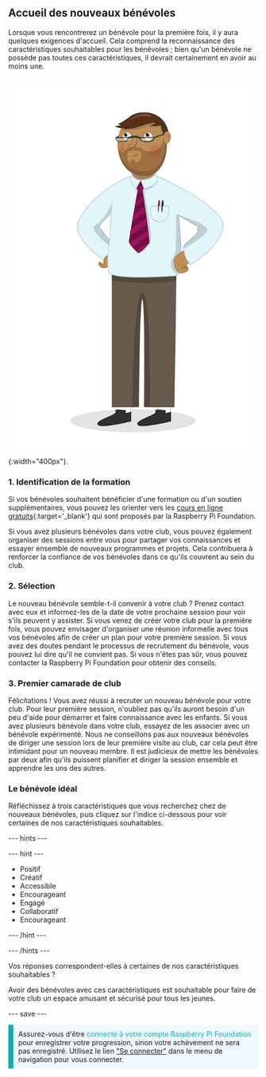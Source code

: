 ## Accueil des nouveaux bénévoles

Lorsque vous rencontrerez un bénévole pour la première fois, il y aura quelques exigences d'accueil. Cela comprend la reconnaissance des caractéristiques souhaitables pour les bénévoles ; bien qu'un bénévole ne possède pas toutes ces caractéristiques, il devrait certainement en avoir au moins une.

![Un bénévole adulte.](images/10-Adult.png){:width="400px"}.
### 1. Identification de la formation

Si vos bénévoles souhaitent bénéficier d'une formation ou d'un soutien supplémentaires, vous pouvez les orienter vers les [cours en ligne gratuits](https://www.futurelearn.com/partners/raspberry-pi){:target='_blank'} qui sont proposés par la Raspberry Pi Foundation.

Si vous avez plusieurs bénévoles dans votre club, vous pouvez également organiser des sessions entre vous pour partager vos connaissances et essayer ensemble de nouveaux programmes et projets. Cela contribuera à renforcer la confiance de vos bénévoles dans ce qu'ils couvrent au sein du club.

### 2. Sélection

Le nouveau bénévole semble-t-il convenir à votre club ? Prenez contact avec eux et informez-les de la date de votre prochaine session pour voir s'ils peuvent y assister. Si vous venez de créer votre club pour la première fois, vous pouvez envisager d'organiser une réunion informelle avec tous vos bénévoles afin de créer un plan pour votre première session. Si vous avez des doutes pendant le processus de recrutement du bénévole, vous pouvez lui dire qu'il ne convient pas. Si vous n'êtes pas sûr, vous pouvez contacter la Raspberry Pi Foundation pour obtenir des conseils.

### 3. Premier camarade de club

Félicitations ! Vous avez réussi à recruter un nouveau bénévole pour votre club. Pour leur première session, n'oubliez pas qu'ils auront besoin d'un peu d'aide pour démarrer et faire connaissance avec les enfants. Si vous avez plusieurs bénévole dans votre club, essayez de les associer avec un bénévole expérimenté. Nous ne conseillons pas aux nouveaux bénévoles de diriger une session lors de leur première visite au club, car cela peut être intimidant pour un nouveau membre. Il est judicieux de mettre les bénévoles par deux afin qu'ils puissent planifier et diriger la session ensemble et apprendre les uns des autres.

### Le bénévole idéal

Réfléchissez à trois caractéristiques que vous recherchez chez de nouveaux bénévoles, puis cliquez sur l'indice ci-dessous pour voir certaines de nos caractéristiques souhaitables.

--- hints ---

--- hint ---

* Positif
* Créatif
* Accessible
* Encourageant
* Engagé
* Collaboratif
* Encourageant

--- /hint ---

--- /hints ---

Vos réponses correspondent-elles à certaines de nos caractéristiques souhaitables ?

Avoir des bénévoles avec ces caractéristiques est souhaitable pour faire de votre club un espace amusant et sécurisé pour tous les jeunes.

--- save ---

<p style="border-left: solid; border-width:10px; border-color: #0faeb0; background-color: aliceblue; padding: 10px;">
Assurez-vous d'être <span style="color: #0faeb0">connecté à votre compte Raspberry Pi Foundation</span> pour enregistrer votre progression, sinon votre achèvement ne sera pas enregistré. Utilisez le lien <a href="https://my.raspberrypi.org/login">"Se connecter"</a> dans le menu de navigation pour vous connecter.
</p>
